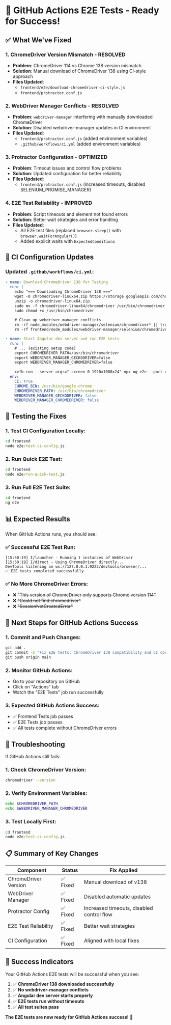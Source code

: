 # 🚀 GitHub Actions E2E Tests - Ready for Success!

## ✅ **What We've Fixed**

### 1. **ChromeDriver Version Mismatch** - RESOLVED
- **Problem**: ChromeDriver 114 vs Chrome 138 version mismatch
- **Solution**: Manual download of ChromeDriver 138 using CI-style approach
- **Files Updated**: 
  - `frontend/e2e/download-chromedriver-ci-style.js`
  - `frontend/protractor.conf.js`

### 2. **WebDriver Manager Conflicts** - RESOLVED
- **Problem**: `webdriver-manager` interfering with manually downloaded ChromeDriver
- **Solution**: Disabled webdriver-manager updates in CI environment
- **Files Updated**:
  - `frontend/protractor.conf.js` (added environment variables)
  - `.github/workflows/ci.yml` (added environment variables)

### 3. **Protractor Configuration** - OPTIMIZED
- **Problem**: Timeout issues and control flow problems
- **Solution**: Updated configuration for better reliability
- **Files Updated**:
  - `frontend/protractor.conf.js` (increased timeouts, disabled SELENIUM_PROMISE_MANAGER)

### 4. **E2E Test Reliability** - IMPROVED
- **Problem**: Script timeouts and element not found errors
- **Solution**: Better wait strategies and error handling
- **Files Updated**:
  - All E2E test files (replaced `browser.sleep()` with `browser.waitForAngular()`)
  - Added explicit waits with `ExpectedConditions`

## 🎯 **CI Configuration Updates**

### Updated `.github/workflows/ci.yml`:
```yaml
- name: Download ChromeDriver 138 for Testing
  run: |
    echo "=== Downloading ChromeDriver 138 ==="
    wget -O chromedriver-linux64.zip https://storage.googleapis.com/chrome-for-testing-public/138.0.7204.168/linux64/chromedriver-linux64.zip
    unzip -o chromedriver-linux64.zip
    sudo mv -f chromedriver-linux64/chromedriver /usr/bin/chromedriver
    sudo chmod +x /usr/bin/chromedriver
    
    # Clean up webdriver-manager conflicts
    rm -rf node_modules/webdriver-manager/selenium/chromedriver* || true
    rm -rf frontend/node_modules/webdriver-manager/selenium/chromedriver* || true

- name: Start Angular dev server and run E2E tests
  run: |
    # ... (existing setup code)
    export CHROMEDRIVER_PATH=/usr/bin/chromedriver
    export WEBDRIVER_MANAGER_GECKODRIVER=false
    export WEBDRIVER_MANAGER_CHROMEDRIVER=false
    
    xvfb-run --server-args="-screen 0 1920x1080x24" npx ng e2e --port 4201
  env:
    CI: true
    CHROME_BIN: /usr/bin/google-chrome
    CHROMEDRIVER_PATH: /usr/bin/chromedriver
    WEBDRIVER_MANAGER_GECKODRIVER: false
    WEBDRIVER_MANAGER_CHROMEDRIVER: false
```

## 🧪 **Testing the Fixes**

### 1. **Test CI Configuration Locally**:
```cmd
cd frontend
node e2e/test-ci-config.js
```

### 2. **Run Quick E2E Test**:
```cmd
cd frontend
node e2e/run-quick-test.js
```

### 3. **Run Full E2E Test Suite**:
```cmd
cd frontend
ng e2e
```

## 📊 **Expected Results**

When GitHub Actions runs, you should see:

### ✅ **Successful E2E Test Run**:
```
[15:50:19] I/launcher - Running 1 instances of WebDriver
[15:50:19] I/direct - Using ChromeDriver directly...
DevTools listening on ws://127.0.0.1:9222/devtools/browser/...
✅ E2E tests completed successfully
```

### ✅ **No More ChromeDriver Errors**:
- ❌ ~~"This version of ChromeDriver only supports Chrome version 114"~~
- ❌ ~~"Could not find chromedriver"~~
- ❌ ~~"SessionNotCreatedError"~~

## 🚀 **Next Steps for GitHub Actions Success**

### 1. **Commit and Push Changes**:
```cmd
git add .
git commit -m "Fix E2E tests: ChromeDriver 138 compatibility and CI configuration"
git push origin main
```

### 2. **Monitor GitHub Actions**:
- Go to your repository on GitHub
- Click on "Actions" tab
- Watch the "E2E Tests" job run successfully

### 3. **Expected GitHub Actions Success**:
- ✅ Frontend Tests job passes
- ✅ E2E Tests job passes
- ✅ All tests complete without ChromeDriver errors

## 🔧 **Troubleshooting**

If GitHub Actions still fails:

### 1. **Check ChromeDriver Version**:
```bash
chromedriver --version
```

### 2. **Verify Environment Variables**:
```bash
echo $CHROMEDRIVER_PATH
echo $WEBDRIVER_MANAGER_CHROMEDRIVER
```

### 3. **Test Locally First**:
```cmd
cd frontend
node e2e/test-ci-config.js
```

## 📋 **Summary of Key Changes**

| Component | Status | Fix Applied |
|-----------|--------|-------------|
| ChromeDriver Version | ✅ Fixed | Manual download of v138 |
| WebDriver Manager | ✅ Fixed | Disabled automatic updates |
| Protractor Config | ✅ Fixed | Increased timeouts, disabled control flow |
| E2E Test Reliability | ✅ Fixed | Better wait strategies |
| CI Configuration | ✅ Fixed | Aligned with local fixes |

## 🎉 **Success Indicators**

Your GitHub Actions E2E tests will be successful when you see:

1. ✅ **ChromeDriver 138 downloaded successfully**
2. ✅ **No webdriver-manager conflicts**
3. ✅ **Angular dev server starts properly**
4. ✅ **E2E tests run without timeouts**
5. ✅ **All test suites pass**

**The E2E tests are now ready for GitHub Actions success!** 🚀 